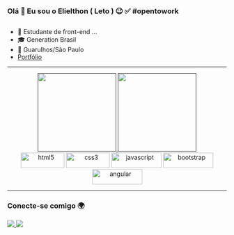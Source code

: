 ### Olá 👋 Eu sou o Elielthon ( Leto ) 😉 ✅ #opentowork
##

- 🚀 Estudante de front-end ...
- 🎓 Generation Brasil
- 📍 Guarulhos/São Paulo
- <a href="https://letomurakai.netlify.app/">Portfólio</a>
<hr>
<div align="center"> 
  <a href="">
    <img height="180em" src="https://github-readme-stats.vercel.app/api?username=letomurakai&show_icons=true&locale=pt-br&theme=radical" />
  </a>
  <a href="">
    <img height="180em" src="https://github-readme-stats.vercel.app/api/top-langs/?username=letomurakai&layout=compact&locale=pt-br&theme=radical" />
  </a>
</div>
<div align="center">
  <img alt="html5" height="35" width="100" src="https://img.shields.io/badge/HTML5-E34F26?style=for-the-badge&logo=html5&logoColor=white" />
  <img alt="css3" height="35" width="100" src="https://img.shields.io/badge/CSS3-1572B6?style=for-the-badge&logo=css3&logoColor=white" />
  <img alt="javascript" height="35" width="115" src="https://img.shields.io/badge/JavaScript-F7DF1E?style=for-the-badge&logo=javascript&logoColor=black" />
  <img alt="bootstrap" height="35" width="115" src="https://img.shields.io/badge/Bootstrap-563D7C?style=for-the-badge&logo=bootstrap&logoColor=white" />
  <img alt="angular" height="35" width="115" src="https://img.shields.io/badge/Angular-DD0031?style=for-the-badge&logo=angular&logoColor=white" />
</div>
<hr>

### Conecte-se comigo 🌍


<div align="start">
  <a href="https://www.linkedin.com/in/elielthon-soares/">
    <img src="https://img.shields.io/badge/LinkedIn-0077B5?style=for-the-badge&logo=linkedin&logoColor=white">
  </a>
  <a href="https://github.com/LetoMurakai">
    <img src="https://img.shields.io/badge/GitHub-100000?style=for-the-badge&logo=github&logoColor=white">
  </a>
</div>
